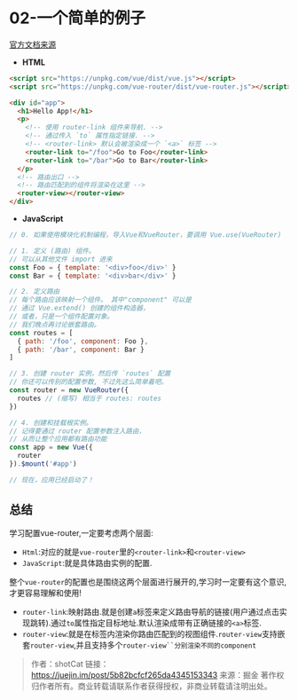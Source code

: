 # 02-一个简单的例子

[官方文档来源](https://router.vuejs.org/zh/guide/#html)

- **HTML**

```HTML
<script src="https://unpkg.com/vue/dist/vue.js"></script>
<script src="https://unpkg.com/vue-router/dist/vue-router.js"></script>

<div id="app">
  <h1>Hello App!</h1>
  <p>
    <!-- 使用 router-link 组件来导航. -->
    <!-- 通过传入 `to` 属性指定链接. -->
    <!-- <router-link> 默认会被渲染成一个 `<a>` 标签 -->
    <router-link to="/foo">Go to Foo</router-link>
    <router-link to="/bar">Go to Bar</router-link>
  </p>
  <!-- 路由出口 -->
  <!-- 路由匹配到的组件将渲染在这里 -->
  <router-view></router-view>
</div>
```

- **JavaScript**

```js
// 0. 如果使用模块化机制编程，导入Vue和VueRouter，要调用 Vue.use(VueRouter)

// 1. 定义 (路由) 组件。
// 可以从其他文件 import 进来
const Foo = { template: '<div>foo</div>' }
const Bar = { template: '<div>bar</div>' }

// 2. 定义路由
// 每个路由应该映射一个组件。 其中"component" 可以是
// 通过 Vue.extend() 创建的组件构造器，
// 或者，只是一个组件配置对象。
// 我们晚点再讨论嵌套路由。
const routes = [
  { path: '/foo', component: Foo },
  { path: '/bar', component: Bar }
]

// 3. 创建 router 实例，然后传 `routes` 配置
// 你还可以传别的配置参数, 不过先这么简单着吧。
const router = new VueRouter({
  routes // (缩写) 相当于 routes: routes
})

// 4. 创建和挂载根实例。
// 记得要通过 router 配置参数注入路由，
// 从而让整个应用都有路由功能
const app = new Vue({
  router
}).$mount('#app')

// 现在，应用已经启动了！
```



## 总结

学习配置vue-router,一定要考虑两个层面:

- `Html`:对应的就是`vue-router`里的`<router-link>`和`<router-view>`
- `JavaScript`:就是具体路由实例的配置.

整个`vue-router`的配置也是围绕这两个层面进行展开的,学习时一定要有这个意识,才更容易理解和使用!

- `router-link`:映射路由.就是创建`a`标签来定义路由导航的链接(用户通过点击实现跳转).通过`to`属性指定目标地址.默认渲染成带有正确链接的`<a>`标签.
- `router-view`:就是在标签内渲染你路由匹配到的视图组件.`router-view`支持嵌套`router-view`,并且支持多个`router-view``分别渲染不同的component`


>作者：shotCat
>链接：https://juejin.im/post/5b82bcfcf265da4345153343
>来源：掘金
>著作权归作者所有。商业转载请联系作者获得授权，非商业转载请注明出处。